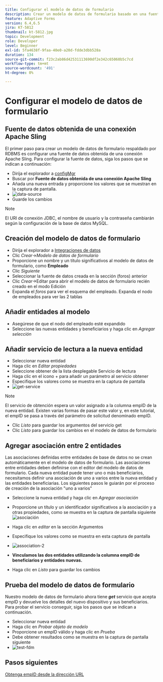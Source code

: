 ```yaml
---
title: Configurar el modelo de datos de formulario
description: Crear un modelo de datos de formulario basado en una fuente de datos RDBMS
feature: Adaptive Forms
version: 6.4,6.5
jira: KT-5812
thumbnail: kt-5812.jpg
topic: Development
role: Developer
level: Beginner
exl-id: 5fa4638f-9faa-40e0-a20d-fdde3dbb528a
duration: 134
source-git-commit: f23c2ab86d42531113690df2e342c65060b5c7cd
workflow-type: tm+mt
source-wordcount: '491'
ht-degree: 0%

---
```


# Configurar el modelo de datos de formulario

## Fuente de datos obtenida de una conexión Apache Sling

El primer paso para crear un modelo de datos de formulario respaldado por RDBMS es configurar una fuente de datos obtenida de una conexión Apache Sling. Para configurar la fuente de datos, siga los pasos que se indican a continuación:

* Dirija el explorador a [configMgr](http://localhost:4502/system/console/configMgr)
* Buscar por **Fuente de datos obtenida de una conexión Apache Sling**
* Añada una nueva entrada y proporcione los valores que se muestran en la captura de pantalla.
* ![data-source](assets/data-source.png)
* Guarde los cambios

>[!NOTE]
>El URI de conexión JDBC, el nombre de usuario y la contraseña cambiarán según la configuración de la base de datos MySQL.


## Creación del modelo de datos de formulario

* Dirija el explorador a [Integraciones de datos](http://localhost:4502/aem/forms.html/content/dam/formsanddocuments-fdm)
* Clic _Crear_->_Modelo de datos de formulario_
* Proporcione un nombre y un título significativos al modelo de datos de formulario, como **Empleado**
* Clic _Siguiente_
* Seleccionar la fuente de datos creada en la sección (foros) anterior
* Clic _Crear_->Editar para abrir el modelo de datos de formulario recién creado en el modo Edición
* Expanda el _foros_ para ver el esquema del empleado. Expanda el nodo de empleados para ver las 2 tablas

## Añadir entidades al modelo

* Asegúrese de que el nodo del empleado esté expandido
* Seleccione las nuevas entidades y beneficiarios y haga clic en _Agregar selección_

## Añadir servicio de lectura a la nueva entidad

* Seleccionar nueva entidad
* Haga clic en _Editar propiedades_
* Seleccione obtener de la lista desplegable Servicio de lectura
* Haga clic en el icono + para añadir un parámetro al servicio obtener
* Especifique los valores como se muestra en la captura de pantalla
* ![get-service](assets/get-service.png)
>[!NOTE]
> El servicio de obtención espera un valor asignado a la columna empID de la nueva entidad. Existen varias formas de pasar este valor y, en este tutorial, el empID se pasa a través del parámetro de solicitud denominado empID.
* Clic _Listo_ para guardar los argumentos del servicio get
* Clic _Listo_ para guardar los cambios en el modelo de datos de formulario

## Agregar asociación entre 2 entidades

Las asociaciones definidas entre entidades de base de datos no se crean automáticamente en el modelo de datos de formulario. Las asociaciones entre entidades deben definirse con el editor del modelo de datos de formulario. Cada nueva entidad puede tener uno o más beneficiarios, necesitamos definir una asociación de uno a varios entre la nueva entidad y las entidades beneficiarias.
Los siguientes pasos le guiarán por el proceso de creación de la asociación &quot;uno a varios&quot;

* Seleccione la nueva entidad y haga clic en _Agregar asociación_
* Proporcione un título y un identificador significativos a la asociación y a otras propiedades, como se muestra en la captura de pantalla siguiente
  ![asociación](assets/association-entities-1.png)

* Haga clic en _editar_ en la sección Argumentos

* Especifique los valores como se muestra en esta captura de pantalla
* ![association-2](assets/association-entities.png)
* **Vinculamos las dos entidades utilizando la columna empID de beneficiarios y entidades nuevas.**
* Haga clic en _Listo_ para guardar los cambios

## Prueba del modelo de datos de formulario

Nuestro modelo de datos de formulario ahora tiene **_get_** servicio que acepta empID y devuelve los detalles del nuevo dispositivo y sus beneficiarios. Para probar el servicio conseguir, siga los pasos que se indican a continuación.

* Seleccionar nueva entidad
* Haga clic en _Probar objeto de modelo_
* Proporcione un empID válido y haga clic en _Prueba_
* Debe obtener resultados como se muestra en la captura de pantalla siguiente
* ![test-fdm](assets/test-form-data-model.png)

## Pasos siguientes

[Obtenga empID desde la dirección URL](./get-request-parameter.md)